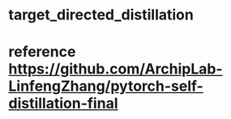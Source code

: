 # target_directed_distillation
# reference https://github.com/ArchipLab-LinfengZhang/pytorch-self-distillation-final